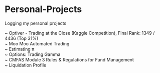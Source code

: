 # Personal-Projects
Logging my personal projects

~ Optiver - Trading at the Close (Kaggle Competition), Final Rank: 1349 / 4436 (Top 31%) \
~ Moo Moo Automated Trading \
~ Estimating π \
~ Options: Trading Gamma \
~ CMFAS Module 3 Rules & Regulations for Fund Management \
~ Liquidation Profile
